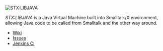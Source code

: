 ![STX:LIBJAVA](
https://swing.fit.cvut.cz/projects/stx-libjava/chrome/site/javax_web_270x70.png)


*STX:LIBJAVA* is a Java Virtual Machine built into Smalltalk/X environment, allowing
Java code to be called from Smalltalk and the other way around. 

- [Wiki](https://swing.fit.cvut.cz/projects/stx-libjava/wiki)
- [Issues](https://swing.fit.cvut.cz/projects/stx-libjava/report/1)
- [Jenkins CI](https://swing.fit.cvut.cz/jenkins/view/STX%20LIBJAVA/)
